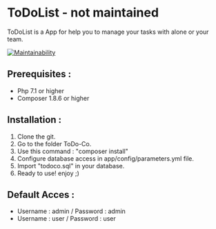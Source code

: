 # ToDoList - not maintained

ToDoList is a App for help you to manage your tasks with alone or your team.

[![Maintainability](https://api.codeclimate.com/v1/badges/a93c7e708e38dcf0234a/maintainability)](https://codeclimate.com/github/Minikeys/ToDo-Co/maintainability)

## Prerequisites :

*   Php 7.1 or higher
*   Composer 1.8.6 or higher

## Installation :

1.  Clone the git.
2.  Go to the folder ToDo-Co.
3.  Use this command : "composer install"
4.  Configure database access in app/config/parameters.yml file.
5.  Import "todoco.sql" in your database.
6.  Ready to use! enjoy ;)

## Default Acces :

*   Username : admin / Password : admin
*   Username : user / Password : user
